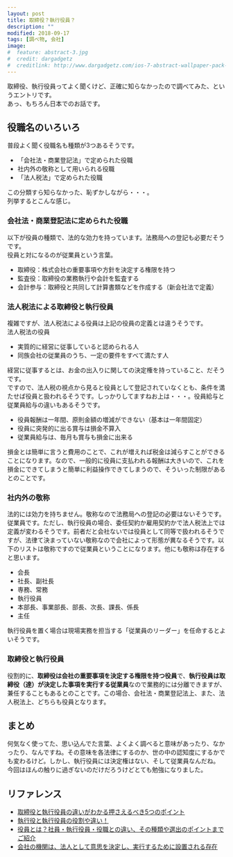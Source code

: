 ```yaml
---
layout: post
title: 取締役？執行役員？
description: ""
modified: 2018-09-17
tags: [調べ物, 会社]
image:
#  feature: abstract-3.jpg
#  credit: dargadgetz
#  creditlink: http://www.dargadgetz.com/ios-7-abstract-wallpaper-pack-for-iphone-5-and-ipod-touch-retina/
---
```


<div> </div>

取締役、執行役員ってよく聞くけど、正確に知らなかったので調べてみた、というエントリです。<br>
あっ、もちろん日本でのお話です。


## 役職名のいろいろ
普段よく聞く役職名も種類が3つあるそうです。

- 「会社法・商業登記法」で定められた役職
- 社内外の敬称として用いられる役職
- 「法人税法」で定められた役職

この分類すら知らなかった、恥ずかしながら・・・。<br>
列挙するとこんな感じ。


### 会社法・商業登記法に定められた役職
以下が役員の種類で、法的な効力を持っています。法務局への登記も必要だそうです。<br>
役員と対になるのが従業員という言葉。
- 取締役：株式会社の重要事項や方針を決定する権限を持つ
- 監査役：取締役の業務執行や会計を監査する
- 会計参与：取締役と共同して計算書類などを作成する（新会社法で定義）


### 法人税法による取締役と執行役員
複雑ですが、法人税法による役員は上記の役員の定義とは違うそうです。<br>
法人税法の役員

- 実質的に経営に従事していると認められる人
- 同族会社の従業員のうち、一定の要件をすべて満たす人

経営に従事するとは、お金の出入りに関しての決定権を持っていること、だそうです。<br>
ですので、法人税の視点から見ると役員として登記されていなくとも、条件を満たせば役員と扱われるそうです。しっかりしてますねお上は・・・。役員給与と従業員給与の違いもあるそうです。

- 役員報酬は一年間、原則金額の増減ができない（基本は一年間固定）
- 役員に突発的に出る賞与は損金不算入
- 従業員給与は、毎月も賞与も損金に出来る

損金とは簡単に言うと費用のことで、これが増えれば税金は減らすことができることになります。なので、一般的に役員に支払われる報酬は大きいので、これを損金にできてしまうと簡単に利益操作できてしまうので、そういった制限があるとのことです。


### 社内外の敬称
法的には効力を持ちません。敬称なので法務局への登記の必要はないそうです。<br>
従業員です。ただし、執行役員の場合、委任契約か雇用契約かで法人税法上では定義が変わるそうです。前者だと会社ないでは役員として同等で扱われるそうですが、法律て決まっていない敬称なので会社によって形態が異なるそうです。以下のリストは敬称ですので従業員ということになります。他にも敬称は存在すると思います。

- 会長
- 社長、副社長
- 専務、常務
- 執行役員
- 本部長、事業部長、部長、次長、課長、係長
- 主任

執行役員を置く場合は現場実務を担当する「従業員のリーダー」を任命するとよいそうです。


### 取締役と執行役員
役割的に、**取締役は会社の重要事項を決定する権限を持つ役員**で、**執行役員は取締役（達）が決定した事項を実行する従業員**なので業務的には分離できますが、兼任することもあるとのことです。この場合、会社法・商業登記法上、また、法人税法上、どちらも役員となります。


## まとめ
何気なく使ってた、思い込んでた言葉、よくよく調べると意味があったり、なかったり、なんですね。その意味を各法律にするのか、世の中の認知度にするかでも変わるけど。しかし、執行役員には決定権はない、そして従業員なんだね。<br>
今回はほんの触りに過ぎないのだけだろうけどとても勉強になりました。


## リファレンス
- [取締役と執行役員の違いがわかる押さえるべき5つのポイント](http://switch.or.jp/board-director-operating-officer-329)
- [執行役と執行役員の役割や違い！](https://minnkane.com/news/5537)
- [役員とは？社員・執行役員・役職との違い、その種類や選出のポイントまでご紹介](https://bizhint.jp/keyword/110694)
- [会社の機関は、法人として意思を決定し、実行するために設置される存在](https://www.icfpe.jp/corporation_law/administrative.html)


